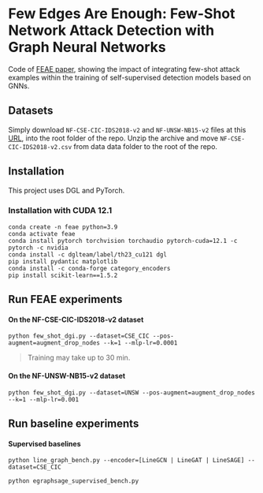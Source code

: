 # Few Edges Are Enough: Few-Shot Network Attack Detection with Graph Neural Networks

Code of [FEAE paper](https://link.springer.com/chapter/10.1007/978-981-97-7737-2_15), showing the impact of integrating few-shot attack examples within the training of self-supervised detection models based on GNNs.

## Datasets

Simply download `NF-CSE-CIC-IDS2018-v2` and `NF-UNSW-NB15-v2` files at this [URL](https://staff.itee.uq.edu.au/marius/NIDS_datasets/), into the root folder of the repo. Unzip the archive and move `NF-CSE-CIC-IDS2018-v2.csv` from data data folder to the root of the repo.

## Installation

This project uses DGL and PyTorch.

### Installation with CUDA 12.1

```
conda create -n feae python=3.9
conda activate feae
conda install pytorch torchvision torchaudio pytorch-cuda=12.1 -c pytorch -c nvidia
conda install -c dglteam/label/th23_cu121 dgl
pip install pydantic matplotlib
conda install -c conda-forge category_encoders
pip install scikit-learn==1.5.2
```

## Run FEAE experiments

#### On the NF-CSE-CIC-IDS2018-v2 dataset
```
python few_shot_dgi.py --dataset=CSE_CIC --pos-augment=augment_drop_nodes --k=1 --mlp-lr=0.0001
```
> Training may take up to 30 min.

#### On the NF-UNSW-NB15-v2 dataset
```
python few_shot_dgi.py --dataset=UNSW --pos-augment=augment_drop_nodes --k=1 --mlp-lr=0.001
```

## Run baseline experiments
#### Supervised baselines
```
python line_graph_bench.py --encoder=[LineGCN | LineGAT | LineSAGE] --dataset=CSE_CIC
```

```
python egraphsage_supervised_bench.py
```
